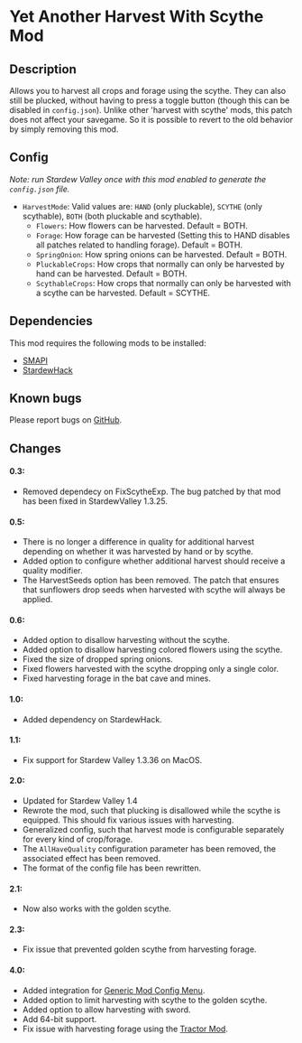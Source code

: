 # Yet Another Harvest With Scythe Mod

## Description
Allows you to harvest all crops and forage using the scythe. They can also still be plucked, without having to press a toggle button (though this can be disabled in `config.json`). Unlike other 'harvest with scythe' mods, this patch does not affect your savegame. So it is possible to revert to the old behavior by simply removing this mod.

## Config
*Note: run Stardew Valley once with this mod enabled to generate the `config.json` file.*

* `HarvestMode`: Valid values are: `HAND` (only pluckable), `SCYTHE` (only scythable), `BOTH` (both pluckable and scythable).
  * `Flowers`: How flowers can be harvested. Default = BOTH.
  * `Forage`:  How forage can be harvested (Setting this to HAND disables all patches related to handling forage). Default = BOTH.
  * `SpringOnion`: How spring onions can be harvested. Default = BOTH.
  * `PluckableCrops`: How crops that normally can only be harvested by hand can be harvested. Default = BOTH.
  * `ScythableCrops`: How crops that normally can only be harvested with a scythe can be harvested. Default = SCYTHE.

## Dependencies
This mod requires the following mods to be installed:

* [SMAPI](https://www.nexusmods.com/stardewvalley/mods/2400)
* [StardewHack](https://www.nexusmods.com/stardewvalley/mods/3213)

## Known bugs
Please report bugs on [GitHub](https://github.com/bcmpinc/StardewHack/issues).

## Changes
#### 0.3:
* Removed dependecy on FixScytheExp. The bug patched by that mod has been fixed in StardewValley 1.3.25.

#### 0.5:
* There is no longer a difference in quality for additional harvest depending on whether it was harvested by hand or by scythe.
* Added option to configure whether additional harvest should receive a quality modifier.
* The HarvestSeeds option has been removed. The patch that ensures that sunflowers drop seeds when harvested with scythe will always be applied.

#### 0.6:
* Added option to disallow harvesting without the scythe.
* Added option to disallow harvesting colored flowers using the scythe.
* Fixed the size of dropped spring onions.
* Fixed flowers harvested with the scythe dropping only a single color.
* Fixed harvesting forage in the bat cave and mines. 

#### 1.0:
* Added dependency on StardewHack.

#### 1.1:
* Fix support for Stardew Valley 1.3.36 on MacOS.

#### 2.0:
* Updated for Stardew Valley 1.4
* Rewrote the mod, such that plucking is disallowed while the scythe is equipped. This should fix various issues with harvesting.
* Generalized config, such that harvest mode is configurable separately for every kind of crop/forage.
* The `AllHaveQuality` configuration parameter has been removed, the associated effect has been removed.
* The format of the config file has been rewritten.

#### 2.1:
* Now also works with the golden scythe.

#### 2.3:
* Fix issue that prevented golden scythe from harvesting forage.

#### 4.0:
* Added integration for [Generic Mod Config Menu](https://www.nexusmods.com/stardewvalley/mods/5098).
* Added option to limit harvesting with scythe to the golden scythe.
* Added option to allow harvesting with sword.
* Add 64-bit support.
* Fix issue with harvesting forage using the [Tractor Mod](https://www.nexusmods.com/stardewvalley/mods/1401).
